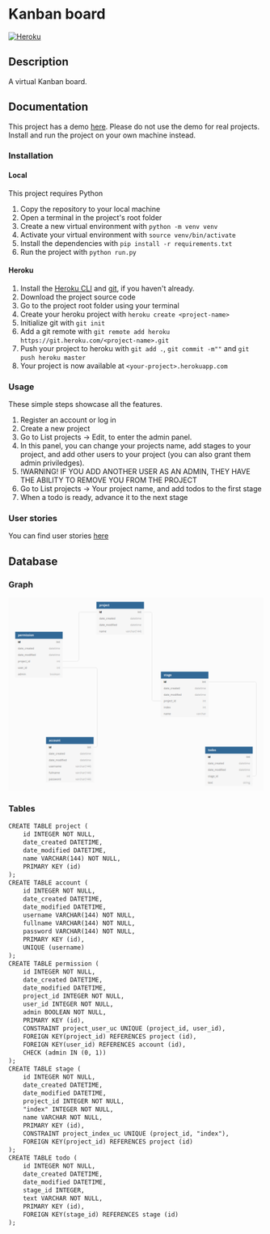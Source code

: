 # Kanban board

[![Heroku](https://heroku-badge.herokuapp.com/?app=tsoha-kanban)](https://tsoha-kanban.herokuapp.com/)

## Description
A virtual Kanban board.

## Documentation

This project has a demo [here](https://tsoha-kanban.herokuapp.com/). Please do not use the demo for real projects. Install and run the project on your own machine instead.

### Installation
#### Local
This project requires Python

1. Copy the repository to your local machine
2. Open a terminal in the project's root folder
3. Create a new virtual environment with `python -m venv venv`
4. Activate your virtual environment with `source venv/bin/activate`
5. Install the dependencies with `pip install -r requirements.txt`
6. Run the project with `python run.py`

#### Heroku
1. Install the [Heroku CLI](https://devcenter.heroku.com/articles/heroku-cli) and [git](https://git-scm.com/), if you haven't already.
2. Download the project source code
3. Go to the project root folder using your terminal
4. Create your heroku project with `heroku create <project-name>`
5. Initialize git with `git init`
6. Add a git remote with `git remote add heroku https://git.heroku.com/<project-name>.git`
7. Push your project to heroku with `git add .`, `git commit -m""` and `git push heroku master`
8. Your project is now available at `<your-project>.herokuapp.com`

### Usage
These simple steps showcase all the features.

1. Register an account or log in
2. Create a new project
3. Go to List projects -> Edit, to enter the admin panel.
4. In this panel, you can change your projects name, add stages to your project, and add other users to your project (you can also grant them admin priviledges).
5. !WARNING! IF YOU ADD ANOTHER USER AS AN ADMIN, THEY HAVE THE ABILITY TO REMOVE YOU FROM THE PROJECT
4. Go to List projects -> Your project name, and add todos to the first stage
5. When a todo is ready, advance it to the next stage

### User stories
You can find user stories [here](documentation/user_stories.md)
## Database
### Graph
![graph](documentation/graph.png)
### Tables
```
CREATE TABLE project (
	id INTEGER NOT NULL, 
	date_created DATETIME, 
	date_modified DATETIME, 
	name VARCHAR(144) NOT NULL, 
	PRIMARY KEY (id)
);
CREATE TABLE account (
	id INTEGER NOT NULL, 
	date_created DATETIME, 
	date_modified DATETIME, 
	username VARCHAR(144) NOT NULL, 
	fullname VARCHAR(144) NOT NULL, 
	password VARCHAR(144) NOT NULL, 
	PRIMARY KEY (id), 
	UNIQUE (username)
);
CREATE TABLE permission (
	id INTEGER NOT NULL, 
	date_created DATETIME, 
	date_modified DATETIME, 
	project_id INTEGER NOT NULL, 
	user_id INTEGER NOT NULL, 
	admin BOOLEAN NOT NULL, 
	PRIMARY KEY (id), 
	CONSTRAINT project_user_uc UNIQUE (project_id, user_id), 
	FOREIGN KEY(project_id) REFERENCES project (id), 
	FOREIGN KEY(user_id) REFERENCES account (id), 
	CHECK (admin IN (0, 1))
);
CREATE TABLE stage (
	id INTEGER NOT NULL, 
	date_created DATETIME, 
	date_modified DATETIME, 
	project_id INTEGER NOT NULL, 
	"index" INTEGER NOT NULL, 
	name VARCHAR NOT NULL, 
	PRIMARY KEY (id), 
	CONSTRAINT project_index_uc UNIQUE (project_id, "index"), 
	FOREIGN KEY(project_id) REFERENCES project (id)
);
CREATE TABLE todo (
	id INTEGER NOT NULL, 
	date_created DATETIME, 
	date_modified DATETIME, 
	stage_id INTEGER, 
	text VARCHAR NOT NULL, 
	PRIMARY KEY (id), 
	FOREIGN KEY(stage_id) REFERENCES stage (id)
);
```
